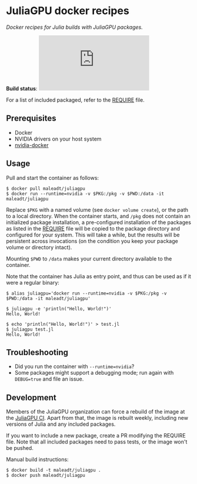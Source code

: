 JuliaGPU docker recipes
=======================

*Docker recipes for Julia builds with JuliaGPU packages.*

**Build status**: [![][buildbot-img]][buildbot-url]

[buildbot-img]: http://ci.maleadt.net/shields/build.php?builder=Docker&branch=latest
[buildbot-url]: http://ci.maleadt.net/shields/url.php?builder=Docker&branch=latest

For a list of included packaged, refer to the [REQUIRE](REQUIRE) file.


Prerequisites
-------------

* Docker
* NVIDIA drivers on your host system
* [nvidia-docker](https://github.com/NVIDIA/nvidia-docker)


Usage
-----

Pull and start the container as follows:

```
$ docker pull maleadt/juliagpu
$ docker run --runtime=nvidia -v $PKG:/pkg -v $PWD:/data -it maleadt/juliagpu
```

Replace `$PKG` with a named volume (see `docker volume create`), or the path to
a local directory. When the container starts, and `/pkg` does not contain an
initialized package installation, a pre-configured installation of the packages
as listed in the [REQUIRE](REQUIRE) file will be copied to the package directory
and configured for your system. This will take a while, but the results will be
persistent across invocations (on the condition you keep your package volume or
directory intact).

Mounting `$PWD` to `/data` makes your current directory available to the
container.

Note that the container has Julia as entry point, and thus can be used as if it were a
regular binary:

```
$ alias juliagpu='docker run --runtime=nvidia -v $PKG:/pkg -v $PWD:/data -it maleadt/juliagpu'

$ juliagpu -e 'println("Hello, World!")'
Hello, World!

$ echo 'println("Hello, World!")' > test.jl
$ juliagpu test.jl
Hello, World!
```


Troubleshooting
---------------

* Did you run the container with `--runtime=nvidia`?
* Some packages might support a debugging mode; run again with `DEBUG=true` and file an issue.


Development
-----------

Members of the JuliaGPU organization can force a rebuild of the image at the [JuliaGPU
CI](http://ci.maleadt.net:8010/#/builders?tags=%2BDocker). Apart from that, the image is
rebuilt weekly, including new versions of Julia and any included packages.

If you want to include a new package, create a PR modifying the REQUIRE file. Note that all
included packages need to pass tests, or the image won't be pushed.

Manual build instructions:

```
$ docker build -t maleadt/juliagpu .
$ docker push maleadt/juliagpu
```
